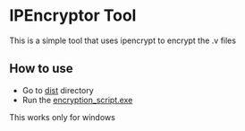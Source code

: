# IPEncryptor Tool
This is a simple tool that uses ipencrypt to encrypt the .v files 

## How to use
- Go to [dist](/dist) directory
- Run the [encryption_script.exe](dist/encryption_script.exe)

This works only for windows
